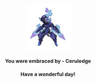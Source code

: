<p align="center">
    <img src="https://raw.githubusercontent.com/PokeAPI/sprites/master/sprites/pokemon/937.png" width="150" height="150">
</p>
<h3 align="center">You were embraced by - <b>Ceruledge</b></h3>
<h3 align="center">Have a wonderful day!</h3>
